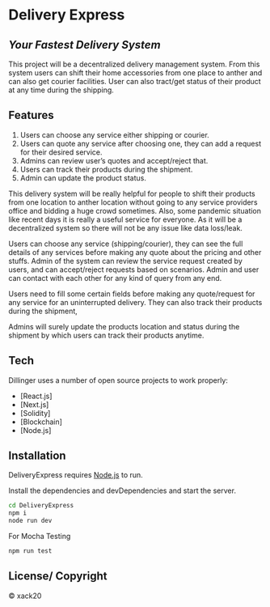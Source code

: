 # Delivery Express
## _Your Fastest Delivery System_



This project will be a decentralized delivery management system. From this system users can shift their home accessories from one place to anther and can also get courier facilities. User can also tract/get status of their product at any time during the shipping.



## Features

1.	Users can choose any service either shipping or courier.
2.	Users can quote any service after choosing one, they can add a request for their desired service.
3.	Admins can review user’s quotes and accept/reject that.
4.	Users can track their products during the shipment.
5.	Admin can update the product status.



This delivery system will be really helpful for people to shift their products from one location to anther location without going to any service providers office and bidding a huge crowd sometimes. Also, some pandemic situation like recent days it is really a useful service for everyone. As it will be a decentralized system so there will not be any issue like data loss/leak.

Users can choose any service (shipping/courier), they can see the full details of any services before making any quote about the pricing and other stuffs. Admin of the system can review the service request created by users, and can accept/reject requests based on scenarios. Admin and user can contact with each other for any kind of query from any end.

Users need to fill some certain fields before making any quote/request for any service for an uninterrupted delivery. They can also track their products during the shipment, 

Admins will surely update the products location and status during the shipment by which users can track their products anytime.


## Tech

Dillinger uses a number of open source projects to work properly:

- [React.js] 
- [Next.js] 
- [Solidity] 
- [Blockchain] 
- [Node.js]


## Installation

DeliveryExpress requires [Node.js](https://nodejs.org/)  to run.

Install the dependencies and devDependencies and start the server.

```sh
cd DeliveryExpress
npm i
node run dev
```

For Mocha Testing
```sh
npm run test
```






## License/ Copyright

© xack20
